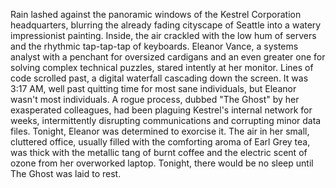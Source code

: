 Rain lashed against the panoramic windows of the Kestrel Corporation headquarters, blurring the already fading cityscape of Seattle into a watery impressionist painting. Inside, the air crackled with the low hum of servers and the rhythmic tap-tap-tap of keyboards.  Eleanor Vance, a systems analyst with a penchant for oversized cardigans and an even greater one for solving complex technical puzzles, stared intently at her monitor.  Lines of code scrolled past, a digital waterfall cascading down the screen.  It was 3:17 AM, well past quitting time for most sane individuals, but Eleanor wasn't most individuals.  A rogue process, dubbed "The Ghost" by her exasperated colleagues, had been plaguing Kestrel's internal network for weeks, intermittently disrupting communications and corrupting minor data files.  Tonight, Eleanor was determined to exorcise it.  The air in her small, cluttered office, usually filled with the comforting aroma of Earl Grey tea, was thick with the metallic tang of burnt coffee and the electric scent of ozone from her overworked laptop.  Tonight, there would be no sleep until The Ghost was laid to rest.
